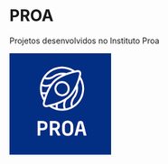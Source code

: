 # PROA
Projetos desenvolvidos no Instituto Proa
</br>

<img align="center" widht="600px" height="180em" src="logoProa.png"> 
